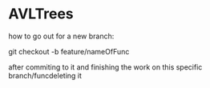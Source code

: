 # AVLTrees
how to go out for a new branch:

git checkout -b feature/nameOfFunc

after commiting to it and finishing the work on this specific branch/funcdeleting it
 
